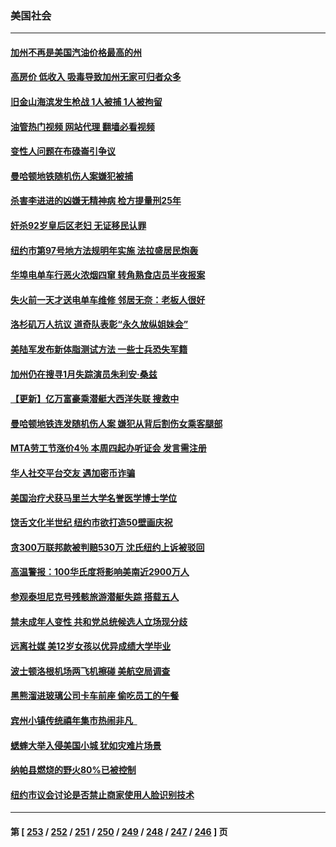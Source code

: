 ### 美国社会
---
#### [加州不再是美国汽油价格最高的州](../../pages/ncid1078160/n14020598.md?06220845) 
#### [高房价 低收入 吸毒导致加州无家可归者众多](../../pages/ncid1078160/n14020111.md?06220845) 
#### [旧金山海滨发生枪战 1人被捕 1人被拘留](../../pages/ncid1078160/n14020037.md?06220845) 
#### [油管热门视频 网站代理 翻墙必看视频](http://138.2.39.72:81/youtube.html?epic-marker?06220845)
#### [变性人问题在布碌崙引争议](../../pages/ncid1078160/n14020015.md?06220845) 
#### [曼哈顿地铁随机伤人案嫌犯被捕](../../pages/ncid1078160/n14019983.md?06220845) 
#### [杀害李进进的凶嫌无精神病 检方提量刑25年](../../pages/ncid1078160/n14019996.md?06220845) 
#### [奸杀92岁皇后区老妇 无证移民认罪](../../pages/ncid1078160/n14019982.md?06220845) 
#### [纽约市第97号地方法规明年实施 法拉盛居民炮轰](../../pages/ncid1078160/n14019993.md?06220845) 
#### [华埠电单车行恶火浓烟四窜 转角熟食店员半夜报案](../../pages/ncid1078160/n14020000.md?06220845) 
#### [失火前一天才送电单车维修 邻居无奈：老板人很好](../../pages/ncid1078160/n14019998.md?06220845) 
#### [洛杉矶万人抗议 道奇队表彰“永久放纵姐妹会”](../../pages/ncid1078160/n14019992.md?06220845) 
#### [美陆军发布新体脂测试方法 一些士兵恐失军籍](../../pages/ncid1078160/n14019861.md?06220845) 
#### [加州仍在搜寻1月失踪演员朱利安·桑兹](../../pages/ncid1078160/n14019862.md?06220845) 
#### [【更新】亿万富豪乘潜艇大西洋失联 搜救中](../../pages/ncid1078160/n14019477.md?06220845) 
#### [曼哈顿地铁连发随机伤人案 嫌犯从背后割伤女乘客腿部](../../pages/ncid1078160/n14019356.md?06220845) 
#### [MTA劳工节涨价4％ 本周四起办听证会 发言需注册](../../pages/ncid1078160/n14019354.md?06220845) 
#### [华人社交平台交友 遇加密币诈骗](../../pages/ncid1078160/n14019350.md?06220845) 
#### [美国治疗犬获马里兰大学名誉医学博士学位](../../pages/ncid1078160/n14019366.md?06220845) 
#### [饶舌文化半世纪 纽约市欲打造50壁画庆祝](../../pages/ncid1078160/n14019359.md?06220845) 
#### [贪300万联邦款被判赔530万 沈氏纽约上诉被驳回](../../pages/ncid1078160/n14019333.md?06220845) 
#### [高温警报：100华氏度将影响美南近2900万人](../../pages/ncid1078160/n14019199.md?06220845) 
#### [参观泰坦尼克号残骸旅游潜艇失踪 搭载五人](../../pages/ncid1078160/n14019195.md?06220845) 
#### [禁未成年人变性 共和党总统候选人立场现分歧](../../pages/ncid1078160/n14019143.md?06220845) 
#### [远离社媒 美12岁女孩以优异成绩大学毕业](../../pages/ncid1078160/n14018782.md?06220845) 
#### [波士顿洛根机场两飞机擦碰 美航空局调查](../../pages/ncid1078160/n14019096.md?06220845) 
#### [黑熊溜进玻璃公司卡车前座 偷吃员工的午餐](../../pages/ncid1078160/n14018863.md?06220845) 
#### [宾州小镇传统禧年集市热闹非凡  ](../../pages/ncid1078160/n14019050.md?06220845) 
#### [蟋蟀大举入侵美国小城 犹如灾难片场景](../../pages/ncid1078160/n14018678.md?06220845) 
#### [纳帕县燃烧的野火80%已被控制](../../pages/ncid1078160/n14018737.md?06220845) 
#### [纽约市议会讨论是否禁止商家使用人脸识别技术](../../pages/ncid1078160/n14018621.md?06220845) 

---
#### 第 [ [253](./253.md?06220845) / [252](./252.md?06220845) / [251](./251.md?06220845) / [250](./250.md?06220845) / [249](./249.md?06220845) / [248](./248.md?06220845) / [247](./247.md?06220845) / [246](./246.md?06220845) ] 页
